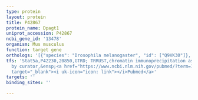```yaml
---
type: protein
layout: protein
title: P42867
protein_name: Dpagt1
uniprot_accession: P42867
ncbi_gene_id: '13478'
organism: Mus musculus
function: target gene
orthologs: '[{"species": "Drosophila melanogaster", "id": ["Q9VK30"]}, {"species": "Caenorhabditis elegans", "id": ["Q9U1Z2"]}, {"species": "Homo sapiens", "id": ["<a href=\"/protein/q9h3h5\">Q9H3H5</a>"]}, {"species": "Rattus norvegicus", "id": ["Q6P4Z8"]}, {"species": "Saccharomyces cerevisiae", "id": ["P07286"]}]'
tfs: 'Stat5a,P42230,20850,GTRD; TRRUST,chromatin immunoprecipitation assay; inferred
  by curator,&ensp;<a href="https://www.ncbi.nlm.nih.gov/pubmed/?term=12649593%5Buid%5D+OR+29087512%5Buid%5D+OR+27924024%5Buid%5D"
  target="_blank"><i uk-icon="icon: link"></i>Pubmed</a>'
targets: ''
binding_sites: ''

---
```

